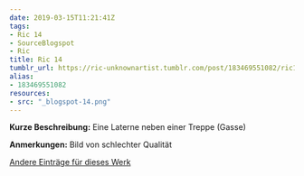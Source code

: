 ```yaml
---
date: 2019-03-15T11:21:41Z
tags:
- Ric 14
- SourceBlogspot
- Ric
title: Ric 14
tumblr_url: https://ric-unknownartist.tumblr.com/post/183469551082/ric14
alias:
- 183469551082
resources:
- src: "_blogspot-14.png"
---
```


**Kurze Beschreibung:** Eine Laterne neben einer Treppe (Gasse)

**Anmerkungen:** Bild von schlechter Qualität

[Andere Einträge für dieses Werk](/tags/ric-14)
